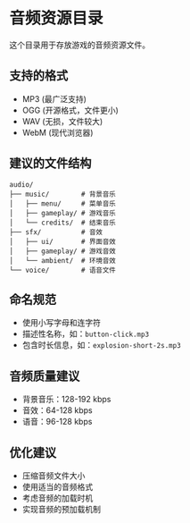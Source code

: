 # 音频资源目录

这个目录用于存放游戏的音频资源文件。

## 支持的格式
- MP3 (最广泛支持)
- OGG (开源格式，文件更小)
- WAV (无损，文件较大)
- WebM (现代浏览器)

## 建议的文件结构
```
audio/
├── music/        # 背景音乐
│   ├── menu/     # 菜单音乐
│   ├── gameplay/ # 游戏音乐
│   └── credits/  # 结束音乐
├── sfx/          # 音效
│   ├── ui/       # 界面音效
│   ├── gameplay/ # 游戏音效
│   └── ambient/  # 环境音效
└── voice/        # 语音文件
```

## 命名规范
- 使用小写字母和连字符
- 描述性名称，如：`button-click.mp3`
- 包含时长信息，如：`explosion-short-2s.mp3`

## 音频质量建议
- 背景音乐：128-192 kbps
- 音效：64-128 kbps
- 语音：96-128 kbps

## 优化建议
- 压缩音频文件大小
- 使用适当的音频格式
- 考虑音频的加载时机
- 实现音频的预加载机制 